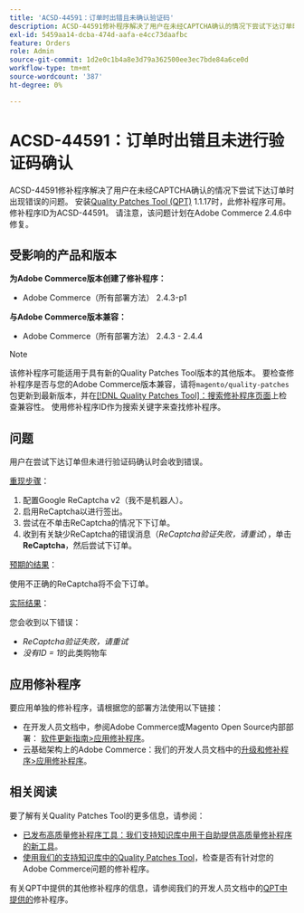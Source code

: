 ```yaml
---
title: 'ACSD-44591：订单时出错且未确认验证码'
description: ACSD-44591修补程序解决了用户在未经CAPTCHA确认的情况下尝试下达订单时出现错误的问题。
exl-id: 5459aa14-dcba-474d-aafa-e4cc73daafbc
feature: Orders
role: Admin
source-git-commit: 1d2e0c1b4a8e3d79a362500ee3ec7bde84a6ce0d
workflow-type: tm+mt
source-wordcount: '387'
ht-degree: 0%

---
```


# ACSD-44591：订单时出错且未进行验证码确认

ACSD-44591修补程序解决了用户在未经CAPTCHA确认的情况下尝试下达订单时出现错误的问题。
安装[Quality Patches Tool (QPT)](/help/announcements/adobe-commerce-announcements/magento-quality-patches-released-new-tool-to-self-serve-quality-patches.md) 1.1.17时，此修补程序可用。 修补程序ID为ACSD-44591。 请注意，该问题计划在Adobe Commerce 2.4.6中修复。

## 受影响的产品和版本

**为Adobe Commerce版本创建了修补程序：**

* Adobe Commerce（所有部署方法） 2.4.3-p1

**与Adobe Commerce版本兼容：**

* Adobe Commerce（所有部署方法） 2.4.3 - 2.4.4

>[!NOTE]
>
>该修补程序可能适用于具有新的Quality Patches Tool版本的其他版本。 要检查修补程序是否与您的Adobe Commerce版本兼容，请将`magento/quality-patches`包更新到最新版本，并在[[!DNL Quality Patches Tool]：搜索修补程序页面](https://devdocs.magento.com/quality-patches/tool.html#patch-grid)上检查兼容性。 使用修补程序ID作为搜索关键字来查找修补程序。

## 问题

用户在尝试下达订单但未进行验证码确认时会收到错误。

<u>重现步骤</u>：

1. 配置Google ReCaptcha v2（我不是机器人）。
1. 启用ReCaptcha以进行签出。
1. 尝试在不单击ReCaptcha的情况下下订单。
1. 收到有关缺少ReCaptcha的错误消息（*ReCaptcha验证失败，请重试*），单击&#x200B;**ReCaptcha**，然后尝试下订单。

<u>预期的结果</u>：

使用不正确的ReCaptcha将不会下订单。

<u>实际结果</u>：

您会收到以下错误：

* *ReCaptcha验证失败，请重试*
* *没有ID = 1*&#x200B;的此类购物车

## 应用修补程序

要应用单独的修补程序，请根据您的部署方法使用以下链接：

* 在开发人员文档中，参阅Adobe Commerce或Magento Open Source内部部署： [软件更新指南>应用修补程序](https://devdocs.magento.com/guides/v2.4/comp-mgr/patching/mqp.html)。
* 云基础架构上的Adobe Commerce：我们的开发人员文档中的[升级和修补程序>应用修补程序](https://devdocs.magento.com/cloud/project/project-patch.html)。

## 相关阅读

要了解有关Quality Patches Tool的更多信息，请参阅：

* [已发布高质量修补程序工具：我们支持知识库中用于自助提供高质量修补程序的新工具](/help/announcements/adobe-commerce-announcements/magento-quality-patches-released-new-tool-to-self-serve-quality-patches.md)。
* [使用我们的支持知识库中的Quality Patches Tool](/help/support-tools/patches-available-in-qpt-tool/check-patch-for-magento-issue-with-magento-quality-patches.md)，检查是否有针对您的Adobe Commerce问题的修补程序。

有关QPT中提供的其他修补程序的信息，请参阅我们的开发人员文档中的[QPT中提供的](https://devdocs.magento.com/quality-patches/tool.html#patch-grid)修补程序。
